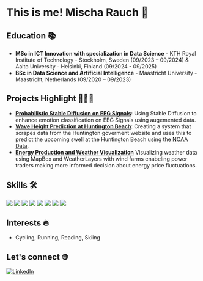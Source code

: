 # This is me! Mischa Rauch 👋

## Education 📚

- **MSc in ICT Innovation with specialization in Data Science** - KTH Royal Institute of Technology - Stockholm, Sweden (09/2023 – 09/2024) & Aalto University - Helsinki, Finland (09/2024 - 09/2025)
- **BSc in Data Science and Artificial Intelligence** - Maastricht University - Maastricht, Netherlands (09/2020 – 09/2023)

## Projects Highlight 👨🏻‍💻

- **[Probabilistic Stable Diffusion on EEG Signals](https://github.com/MischaRauch/Stable_Diffusion_on_EEG_Signals)**: Using Stable Diffusion to enhance emotion classification on EEG Signals using augemented data.
- **[Wave Height Prediction at Huntington Beach](https://github.com/MischaRauch/wave_height_prediction_huntington)**: Creating a system that scrapes data from the Huntington goverment website and uses this to predict the upcoming swell at the Huntington Beach using the [NOAA Data](https://www.ndbc.noaa.gov/station_page.php?station=46253).
- **[Energy Production and Weather Visualization](https://github.com/MischaRauch/energyProductionAndWeatherVisualization)** Visualizing weather data using MapBox and WeatherLayers with wind farms enabeling power traders making more informed decision about energy price fluctuations. 

## Skills 🛠️
![](https://img.shields.io/badge/Python-grey?style=for-the-badge&logo=python&logoColor=white)
![](https://img.shields.io/badge/SQL-grey?style=for-the-badge&logo=sql&logoColor=white)
![](https://img.shields.io/badge/Java-grey?style=for-the-badge&logo=java&logoColor=white)
![](https://img.shields.io/badge/PyTorch-grey?style=for-the-badge&logo=pytorch&logoColor=white)
![](https://img.shields.io/badge/Tensorflow-grey?style=for-the-badge&logo=tensorflow&logoColor=white)
![](https://img.shields.io/badge/Numpy-grey?style=for-the-badge&logo=numpy&logoColor=white)
![](https://img.shields.io/badge/Pandas-grey?style=for-the-badge&logo=pandas&logoColor=white)
![](https://img.shields.io/badge/Jupyter-grey?style=for-the-badge&logo=jupyter&logoColor=white)


## Interests 🔥
- Cycling, Running, Reading, Skiing

## Let's connect 🌐
[![LinkedIn](https://img.shields.io/badge/LinkedIn-2CA5E0?style=for-the-badge&logo=linkedin&logoColor=white)](https://www.linkedin.com/in/mischa-rauch/)
